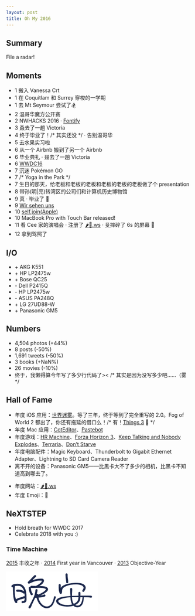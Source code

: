 ```yaml
---
layout: post
title: Oh My 2016
---
```


## Summary

File a radar!

<!-- more -->

## Moments

<ul class="moments">
<li><span class="month">1</span> 搬入 Vanessa Crt</li>
<li><span class="month">1</span> 在 Coquitlam 和 Surrey 穿梭的一学期</li>
<li><span class="month">1</span> 去 Mt Seymour 尝试了🏂</li>
<li><span class="month">2</span> 温哥华魔方公开赛</li>
<li><span class="month">2</span> NWHACKS 2016 · <a href="https://www.instagram.com/p/BCYyGXyRgUZ/">Fontify</a></li>
<li><span class="month">3</span> 叒去了一趟 Victoria</li>
<li><span class="month">4</span> 终于毕业了！<span class="comment">/* 其实还没 */</span> · 告别温哥华</li>
<li><span class="month">5</span> 去水果实习啦</li>
<li><span class="month">6</span> 从一个 Airbnb 搬到了另一个 Airbnb</li>
<li><span class="month">6</span> 毕业典礼 · 叕去了一趟 Victoria</li>
<li><span class="month">6</span> <a href="https://www.instagram.com/p/BGvC2Faxgaj/">WWDC16</a></li>
<li><span class="month">7</span> 沉迷 Pokémon GO</li>
<li><span class="month">7</span> <span class="comment">/* Yoga in the Park */</span></li>
<li><span class="month">7</span> 生日的那天，给老板和老板的老板和老板的老板的老板做了个 presentation</li>
<li><span class="month">8</span> 带孙(明|亮)转湾区的公司们和计算机历史博物馆</li>
<li><span class="month">9</span> 真 · 毕业了 🤣</li>
<li><span class="month">9</span> <a href="https://www.instagram.com/p/BKzQCfzB8xV/">Wir sehen uns</a></li>
<li><span class="month">10</span> <a href="/2016/10/11/joining-apple.html">self.join(Apple)</a></li>
<li><span class="month">10</span> MacBook Pro with Touch Bar released!</li>
<li><span class="month">11</span> 看 Cee 家的演唱会 · 注册了 <a href="http://xn--zh8h2n.ws">🌶️🐔.ws</a> · 㕛摔碎了 6s 的屏幕 🤣</li>
<li><span class="month">12</span> 拿到驾照了</li>
</ul>

## I/O

<ul class="io">
<li>+ AKG K551</li>
<li>+ HP LP2475w</li>
<li>+ Bose QC25</li>
<li>- Dell P2415Q</li>
<li>- HP LP2475w</li>
<li>- ASUS PA248Q</li>
<li>+ LG 27UD88-W</li>
<li>+ Panasonic GM5</li>
</ul>

## Numbers

*  4,504 photos (+44%)
*  8 posts (-50%)  <!-- Xhacker’s Base 7, Zhihu 1 -->
*  1,691 tweets (-50%)
*  3 books (+NaN%)
*  26 movies (-10%)
*  终于，我懒得算今年写了多少行代码了>< <span class="comment">/* 其实是因为没写多少吧……（雾 */</span>

## Hall of Fame

* 年度 iOS 应用：[世界迷雾](https://itunes.apple.com/cn/app/shi-jie-mi-wu/id505367096?mt=8)。等了三年，终于等到了完全重写的 2.0。Fog of World 2 都出了，你还有拖延的借口么！<span class="comment">/* 有！[Things 3](https://culturedcode.com/things/three/) 🤣 */</span>
* 年度 Mac 应用：[CotEditor](https://coteditor.com)、[Pastebot](https://tapbots.com/pastebot/)
* 年度游戏：[HR Machine](http://tomorrowcorporation.com/humanresourcemachine)、[Forza Horizon 3](https://forzamotorsport.net/en-US/games/fh3)、[Keep Talking and Nobody Explodes](http://www.keeptalkinggame.com)、[Terraria](https://terraria.org)、[Don’t Starve](https://www.kleientertainment.com/games/dont-starve)
* 年度电脑配件：Magic Keyboard、Thunderbolt to Gigabit Ethernet Adapter、Lightning to SD Card Camera Reader
* 离不开的设备：Panasonic GM5<span class="force-chinese-font">——</span>比黑卡大不了多少的相机，比黑卡不知道高到哪去了。
<!-- * 最疯狂的事：把某司鸽子了 🤣 -->
* 年度网站：[🌶️🐔.ws](http://xn--zh8h2n.ws)
* 年度 Emoji：🤣

## NeXTSTEP

* Hold breath for WWDC 2017
* Celebrate 2018 with you :)

### Time Machine

[2015](/2015/12/31/oh-my-2015.html) 丰收之年 · [2014](/2014/12/31/oh-my-2014.html) First year in Vancouver · [2013](/2013/12/30/oh-my-2013.html) Objective-Year

<img alt="手写的晚安" src="/static/images/晚安.png" width="250">

<!-- 统计于 1.1 1:00 UTC+8 -->